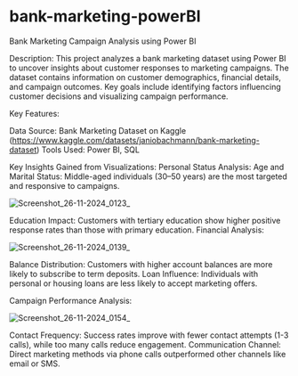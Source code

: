 # bank-marketing-powerBI
Bank Marketing Campaign Analysis using Power BI

Description:
This project analyzes a bank marketing dataset using Power BI to uncover insights about customer responses to marketing campaigns. The dataset contains information on customer demographics, financial details, and campaign outcomes. Key goals include identifying factors influencing customer decisions and visualizing campaign performance.

Key Features:

Data Source: Bank Marketing Dataset on Kaggle  (https://www.kaggle.com/datasets/janiobachmann/bank-marketing-dataset)
Tools Used: Power BI, SQL

Key Insights Gained from Visualizations:
Personal Status Analysis:
Age and Marital Status: Middle-aged individuals (30–50 years) are the most targeted and responsive to campaigns.


![Screenshot_26-11-2024_0123_](https://github.com/user-attachments/assets/84180325-c8b4-44b6-b393-4389f652d26d)



Education Impact: Customers with tertiary education show higher positive response rates than those with primary education.
Financial Analysis:


![Screenshot_26-11-2024_0139_](https://github.com/user-attachments/assets/bd95c99c-0af6-456a-abe7-29c6e054d289)

Balance Distribution: Customers with higher account balances are more likely to subscribe to term deposits.
Loan Influence: Individuals with personal or housing loans are less likely to accept marketing offers.




Campaign Performance Analysis:

![Screenshot_26-11-2024_0154_](https://github.com/user-attachments/assets/27120d1d-a5a5-4646-9340-0ec2e038e8f6)


Contact Frequency: Success rates improve with fewer contact attempts (1-3 calls), while too many calls reduce engagement.
Communication Channel: Direct marketing methods via phone calls outperformed other channels like email or SMS.
